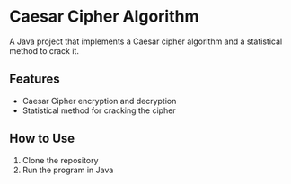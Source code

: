 # Caesar Cipher Algorithm
A Java project that implements a Caesar cipher algorithm and a statistical method to crack it.

## Features
- Caesar Cipher encryption and decryption
- Statistical method for cracking the cipher

## How to Use
1. Clone the repository
2. Run the program in Java
